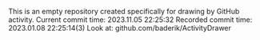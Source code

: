 This is an empty repository created specifically for drawing by GitHub activity.
Current commit time: 2023.11.05 22:25:32
Recorded commit time: 2023.01.08 22:25:14(3)
Look at: github.com/baderik/ActivityDrawer
